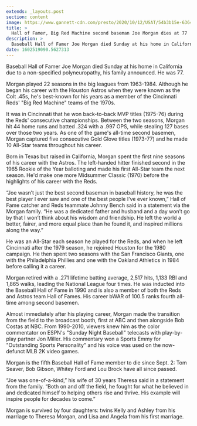 ```yaml
--- 
extends: _layouts.post 
section: content 
image: https://www.gannett-cdn.com/presto/2020/10/12/USAT/54b3b15e-6364-4dac-bf19-2ce7c478e072-Joe_Morgan.JPG?crop=2297,1292,x684,y115&width=2297&height=1292&format=pjpg&auto=webp 
title: > 
  Hall of Famer, Big Red Machine second baseman Joe Morgan dies at 77 
description: > 
  Baseball Hall of Famer Joe Morgan died Sunday at his home in California due to a non-specified polyneuropathy, his family announced.Between the two seasons, Morgan hit 44 home runs and batted .324 with a .997 OPS, while stealing 127 bases over those two years.He was inducted into the Baseball Hall of Fame in 1990 and is also a member of both the Reds and Astros team Hall of Fames.Almost immediately after his playing career, Morgan made the transition from the field to the broadcast booth, first at ABC and then alongside Bob Costas at NBC.Morgan is the fifth Baseball Hall of Fame member to die since Sept. 2: Tom Seaver, Bob Gibson, Whitey Ford and Lou Brock have all since passed. 
date: 1602519090.5627313 
--- 
```

Baseball Hall of Famer Joe Morgan died Sunday at his home in California due to a non-specified polyneuropathy, his family announced. He was 77.

Morgan played 22 seasons in the big leagues from 1963-1984. Although he began his career with the Houston Astros when they were known as the Colt .45s, he's best-known for his years as a member of the Cincinnati Reds' "Big Red Machine" teams of the 1970s.

It was in Cincinnati that he won back-to-back MVP titles (1975-76) during the Reds' consecutive championships. Between the two seasons, Morgan hit 44 home runs and batted .324 with a .997 OPS, while stealing 127 bases over those two years. As one of the game's all-time second basemen, Morgan captured five consecutive Gold Glove titles (1973-77) and he made 10 All-Star teams throughout his career.

Born in Texas but raised in California, Morgan spent the first nine seasons of his career with the Astros. The left-handed hitter finished second in the 1965 Rookie of the Year balloting and made his first All-Star team the next season. He'd make one more Midsummer Classic (1970) before the highlights of his career with the Reds.

“Joe wasn’t just the best second baseman in baseball history, he was the best player I ever saw and one of the best people I’ve ever known,” Hall of Fame catcher and Reds teammate Johnny Bench said in a statement via the Morgan family. “He was a dedicated father and husband and a day won’t go by that I won’t think about his wisdom and friendship. He left the world a better, fairer, and more equal place than he found it, and inspired millions along the way.”

He was an All-Star each season he played for the Reds, and when he left Cincinnati after the 1979 season, he rejoined Houston for the 1980 campaign. He then spent two seasons with the San Francisco Giants, one with the Philadelphia Phillies and one with the Oakland Athletics in 1984 before calling it a career.

Morgan retired with a .271 lifetime batting average, 2,517 hits, 1,133 RBI and 1,865 walks, leading the National League four times. He was inducted into the Baseball Hall of Fame in 1990 and is also a member of both the Reds and Astros team Hall of Fames. His career bWAR of 100.5 ranks fourth all-time among second basemen.

Almost immediately after his playing career, Morgan made the transition from the field to the broadcast booth, first at ABC and then alongside Bob Costas at NBC. From 1990-2010, viewers knew him as the color commentator on ESPN's "Sunday Night Baseball" telecasts with play-by-play partner Jon Miller. His commentary won a Sports Emmy for "Outstanding Sports Personality" and his voice was used on the now-defunct MLB 2K video games.

Morgan is the fifth Baseball Hall of Fame member to die since Sept. 2: Tom Seaver, Bob Gibson, Whitey Ford and Lou Brock have all since passed.

“Joe was one-of-a-kind,” his wife of 30 years Theresa said in a statement from the family. “Both on and off the field, he fought for what he believed in and dedicated himself to helping others rise and thrive. His example will inspire people for decades to come.”

Morgan is survived by four daughters: twins Kelly and Ashley from his marriage to Theresa Morgan, and Lisa and Angela from his first marriage.